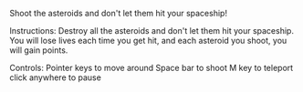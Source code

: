 Shoot the asteroids and don't let them hit your spaceship!

Instructions:
Destroy all the asteroids and don't let them hit your spaceship. You will lose lives each time you get hit, and each asteroid you shoot, you will gain points.

Controls:
Pointer keys to move around
Space bar to shoot
M key to teleport
click anywhere to pause
